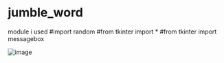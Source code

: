 # jumble_word
module i used 
#import random
#from tkinter import *
#from tkinter import messagebox

![image](https://user-images.githubusercontent.com/72144195/123512849-6bb77600-d6a7-11eb-9855-41e2e39affd8.png)
